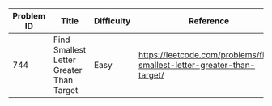 | Problem ID | Title | Difficulty | Reference
| --- | --- | --- | ---
| 744 | Find Smallest Letter Greater Than Target | Easy | https://leetcode.com/problems/find-smallest-letter-greater-than-target/
